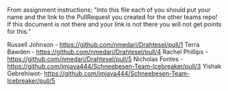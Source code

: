 From assignment instructions: 
"Into this file each of you should put your name and the link to the PullRequest you 
created for the other teams repo! If this document is not there and your link is not 
there you will not get points for this."

Russell Johnson - https://github.com/nmedari/Drahtesel/pull/1
Terra Bawden - https://github.com/nmedari/Drahtesel/pull/4
Rachel Phillips - https://github.com/nmedari/Drahtesel/pull/5
Nicholas Fontes - https://github.com/jmjava444/Schneebesen-Team-Icebreaker/pull/3
Yishak Gebrehiwot- https://github.com/jmjava444/Schneebesen-Team-Icebreaker/pull/5
